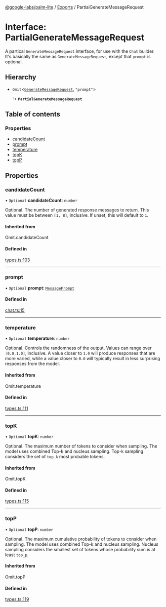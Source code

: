 [@google-labs/palm-lite](../README.md) / [Exports](../modules.md) / PartialGenerateMessageRequest

# Interface: PartialGenerateMessageRequest

A partical `GenerateMessageRequest` interface, for use with the `Chat` builder.
It's basically the same as `GenerateMessageRequest`, except that `prompt` is optional.

## Hierarchy

- `Omit`<[`GenerateMessageRequest`](GenerateMessageRequest.md), ``"prompt"``\>

  ↳ **`PartialGenerateMessageRequest`**

## Table of contents

### Properties

- [candidateCount](PartialGenerateMessageRequest.md#candidatecount)
- [prompt](PartialGenerateMessageRequest.md#prompt)
- [temperature](PartialGenerateMessageRequest.md#temperature)
- [topK](PartialGenerateMessageRequest.md#topk)
- [topP](PartialGenerateMessageRequest.md#topp)

## Properties

### candidateCount

• `Optional` **candidateCount**: `number`

Optional. The number of generated response messages to return. This value must be between `[1, 8]`, inclusive. If unset, this will default to `1`.

#### Inherited from

Omit.candidateCount

#### Defined in

[types.ts:103](https://github.com/google/labs-prototypes/blob/99919d5/seeds/palm-lite/src/types.ts#L103)

___

### prompt

• `Optional` **prompt**: [`MessagePrompt`](MessagePrompt.md)

#### Defined in

[chat.ts:15](https://github.com/google/labs-prototypes/blob/99919d5/seeds/palm-lite/src/chat.ts#L15)

___

### temperature

• `Optional` **temperature**: `number`

Optional. Controls the randomness of the output. Values can range over `[0.0,1.0]`, inclusive. A value closer to `1.0` will produce responses that are more varied, while a value closer to `0.0` will typically result in less surprising responses from the model.

#### Inherited from

Omit.temperature

#### Defined in

[types.ts:111](https://github.com/google/labs-prototypes/blob/99919d5/seeds/palm-lite/src/types.ts#L111)

___

### topK

• `Optional` **topK**: `number`

Optional. The maximum number of tokens to consider when sampling. The model uses combined Top-k and nucleus sampling. Top-k sampling considers the set of `top_k` most probable tokens.

#### Inherited from

Omit.topK

#### Defined in

[types.ts:115](https://github.com/google/labs-prototypes/blob/99919d5/seeds/palm-lite/src/types.ts#L115)

___

### topP

• `Optional` **topP**: `number`

Optional. The maximum cumulative probability of tokens to consider when sampling. The model uses combined Top-k and nucleus sampling. Nucleus sampling considers the smallest set of tokens whose probability sum is at least `top_p`.

#### Inherited from

Omit.topP

#### Defined in

[types.ts:119](https://github.com/google/labs-prototypes/blob/99919d5/seeds/palm-lite/src/types.ts#L119)
